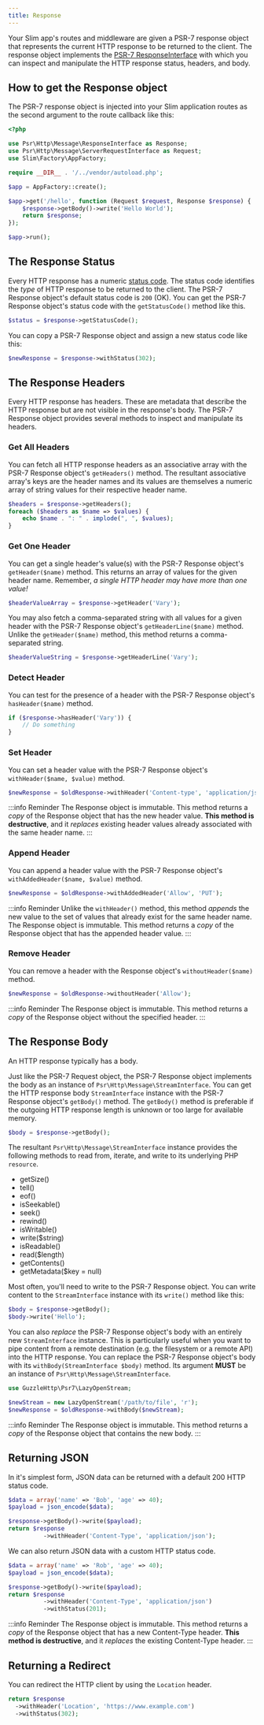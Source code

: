 ```yaml
---
title: Response
---
```


Your Slim app's routes and middleware are given a PSR-7 response object that represents the current HTTP response to be returned to the client. 
The response object implements the [PSR-7 ResponseInterface][psr7] with which you can inspect and manipulate the HTTP response status, headers, and body.

[psr7]: https://www.php-fig.org/psr/psr-7/#33-psrhttpmessageresponseinterface

## How to get the Response object

The PSR-7 response object is injected into your Slim application routes as the second argument to the route callback like this:

```php title="Inject PSR-7 response into application route callback"
<?php

use Psr\Http\Message\ResponseInterface as Response;
use Psr\Http\Message\ServerRequestInterface as Request;
use Slim\Factory\AppFactory;

require __DIR__ . '/../vendor/autoload.php';

$app = AppFactory::create();

$app->get('/hello', function (Request $request, Response $response) {
    $response->getBody()->write('Hello World');
    return $response;
});

$app->run();
```

## The Response Status

Every HTTP response has a numeric [status code][statuscodes]. 
The status code identifies the _type_ of HTTP response to be returned to the client. 
The PSR-7 Response object's default status code is `200` (OK). 
You can get the PSR-7 Response object's status code with the `getStatusCode()` method like this.

[statuscodes]: http://www.w3.org/Protocols/rfc2616/rfc2616-sec10.html

```php title="Get response status code"
$status = $response->getStatusCode();
```

You can copy a PSR-7 Response object and assign a new status code like this:

```php title="Create response with new status code"
$newResponse = $response->withStatus(302);
```

## The Response Headers

Every HTTP response has headers. 
These are metadata that describe the HTTP response but are not visible in the response's body. The PSR-7 Response object provides several methods to inspect and manipulate its headers.

### Get All Headers

You can fetch all HTTP response headers as an associative array with the PSR-7 Response object's `getHeaders()` method. 
The resultant associative array's keys are the header names and its values are themselves a numeric array of string values for their respective header name.

```php title="Fetch and iterate all HTTP response headers as an associative array"
$headers = $response->getHeaders();
foreach ($headers as $name => $values) {
    echo $name . ": " . implode(", ", $values);
}
```

### Get One Header

You can get a single header's value(s) with the PSR-7 Response object's `getHeader($name)` method. 
This returns an array of values for the given header name. 
Remember, _a single HTTP header may have more than one value!_

```php title="Get values for a specific HTTP header"
$headerValueArray = $response->getHeader('Vary');
```

You may also fetch a comma-separated string with all values for a given header with the PSR-7 Response object's `getHeaderLine($name)` method. 
Unlike the `getHeader($name)` method, this method returns a comma-separated string.

```php title="Get single header's values as comma-separated string"
$headerValueString = $response->getHeaderLine('Vary');
```

### Detect Header

You can test for the presence of a header with the PSR-7 Response object's `hasHeader($name)` method.

```php title="Detect presence of a specific HTTP header"
if ($response->hasHeader('Vary')) {
    // Do something
}
```

### Set Header

You can set a header value with the PSR-7 Response object's `withHeader($name, $value)` method.

```php title="Set HTTP header"
$newResponse = $oldResponse->withHeader('Content-type', 'application/json');
```

:::info Reminder
The Response object is immutable. This method returns a *copy* of the Response object that has the new header value. **This method is destructive**, and it *replaces* existing header values already associated with the same header name.
:::

### Append Header

You can append a header value with the PSR-7 Response object's
`withAddedHeader($name, $value)` method.

```php title="Append HTTP header"
$newResponse = $oldResponse->withAddedHeader('Allow', 'PUT');
```

:::info Reminder
Unlike the `withHeader()` method, this method *appends* the new value to the set of values that already exist for the same header name. The Response object is immutable. This method returns a *copy* of the Response object that has the appended header value.
:::

### Remove Header

You can remove a header with the Response object's `withoutHeader($name)` method.

```php title="Remove HTTP header"
$newResponse = $oldResponse->withoutHeader('Allow');
```

:::info Reminder
The Response object is immutable. This method returns a *copy* of the Response object without the specified header.
:::

## The Response Body

An HTTP response typically has a body.

Just like the PSR-7 Request object, the PSR-7 Response object implements the body as an instance of `Psr\Http\Message\StreamInterface`. 
You can get the HTTP response body `StreamInterface` instance with the PSR-7 Response object's `getBody()` method. 
The `getBody()` method is preferable if the outgoing HTTP response length is unknown or too large for available memory.

```php title="Get HTTP response body"
$body = $response->getBody();
```

The resultant `Psr\Http\Message\StreamInterface` instance provides the following methods to read from, iterate, and write to its underlying PHP `resource`.

* getSize()
* tell()
* eof()
* isSeekable()
* seek()
* rewind()
* isWritable()
* write($string)
* isReadable()
* read($length)
* getContents()
* getMetadata($key = null)

Most often, you'll need to write to the PSR-7 Response object. 
You can write content to the `StreamInterface` instance with its `write()` method like this:

```php title="Write content to the HTTP response body"
$body = $response->getBody();
$body->write('Hello');
```

You can also _replace_ the PSR-7 Response object's body with an entirely new `StreamInterface` instance. 
This is particularly useful when you want to pipe content from a remote destination (e.g. the filesystem or a remote API) into the HTTP response. 
You can replace the PSR-7 Response object's body with its `withBody(StreamInterface $body)` method. 
Its argument **MUST** be an instance of `Psr\Http\Message\StreamInterface`.

```php title="Replace the HTTP response body"
use GuzzleHttp\Psr7\LazyOpenStream;

$newStream = new LazyOpenStream('/path/to/file', 'r');
$newResponse = $oldResponse->withBody($newStream);
```

:::info Reminder
The Response object is immutable. This method returns a *copy* of the Response object that contains the new body.
:::

## Returning JSON

In it's simplest form, JSON data can be returned with a default 200 HTTP status code.

```php title="Returning JSON with a 200 HTTP status code"
$data = array('name' => 'Bob', 'age' => 40);
$payload = json_encode($data);

$response->getBody()->write($payload);
return $response
          ->withHeader('Content-Type', 'application/json');
```

We can also return JSON data with a custom HTTP status code.

```php title="Returning JSON with a 201 HTTP status code"
$data = array('name' => 'Rob', 'age' => 40);
$payload = json_encode($data);

$response->getBody()->write($payload);
return $response
          ->withHeader('Content-Type', 'application/json')
          ->withStatus(201);
```

:::info Reminder
The Response object is immutable. This method returns a *copy* of the Response object that has a new Content-Type header. **This method is destructive**, and it *replaces* the existing Content-Type header.
:::

[json_encode]: http://php.net/manual/en/function.json-encode.php
[json_last_error]: http://php.net/manual/en/function.json-last-error.php
[json_last_error_msg]: http://php.net/manual/en/function.json-last-error-msg.php

## Returning a Redirect

You can redirect the HTTP client by using the `Location` header.

```php title="Returning a redirect to https://www.example.com"
return $response
  ->withHeader('Location', 'https://www.example.com')
  ->withStatus(302);
```
